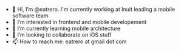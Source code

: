 - 👋 Hi, I’m @eatrero. I'm currently working at Inuit leading a mobile software team
- 👀 I’m interested in frontend and mobile developement
- 🌱 I’m currently learning mobile architecture
- 💞️ I’m looking to collaborate on iOS stuff
- 📫 How to reach me: eatrero at gmail dot com

<!---
eatrero/eatrero is a ✨ special ✨ repository because its `README.md` (this file) appears on your GitHub profile.
You can click the Preview link to take a look at your changes.
--->

